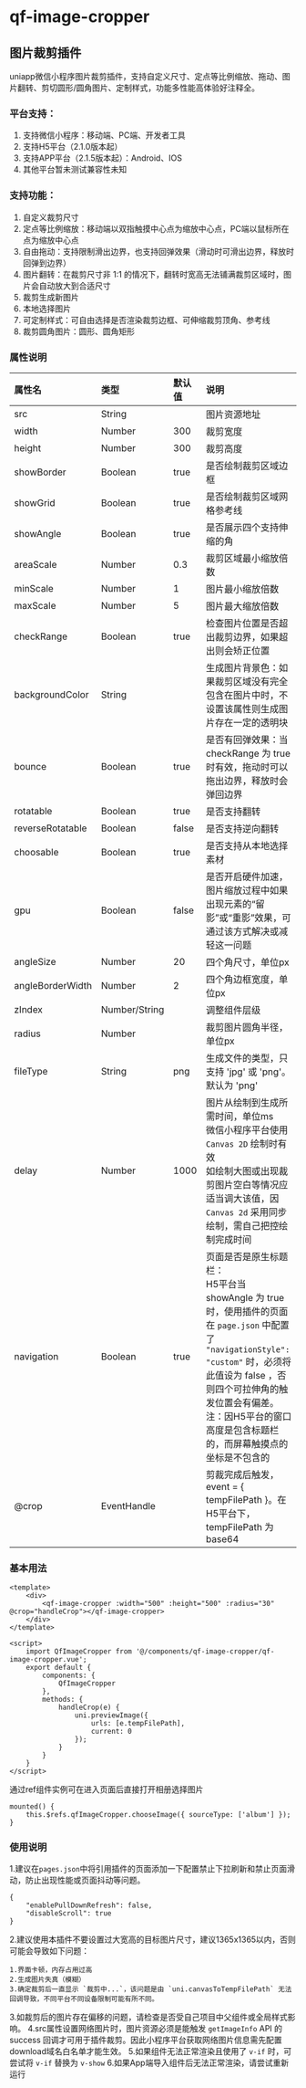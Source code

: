 # qf-image-cropper
## 图片裁剪插件
uniapp微信小程序图片裁剪插件，支持自定义尺寸、定点等比例缩放、拖动、图片翻转、剪切圆形/圆角图片、定制样式，功能多性能高体验好注释全。

### 平台支持：
1. 支持微信小程序：移动端、PC端、开发者工具
2. 支持H5平台（2.1.0版本起）
3. 支持APP平台（2.1.5版本起）：Android、IOS
4. 其他平台暂未测试兼容性未知

### 支持功能：
1. 自定义裁剪尺寸
2. 定点等比例缩放：移动端以双指触摸中心点为缩放中心点，PC端以鼠标所在点为缩放中心点
3. 自由拖动：支持限制滑出边界，也支持回弹效果（滑动时可滑出边界，释放时回弹到边界）
4. 图片翻转：在裁剪尺寸非 1:1 的情况下，翻转时宽高无法铺满裁剪区域时，图片会自动放大到合适尺寸
5. 裁剪生成新图片
6. 本地选择图片
7. 可定制样式：可自由选择是否渲染裁剪边框、可伸缩裁剪顶角、参考线
8. 裁剪圆角图片：圆形、圆角矩形

### 属性说明
| 属性名 | 类型 | 默认值 | 说明 |
|:---|:---|:---|:---|
| src              | String        |         | 图片资源地址 |
| width            | Number        | 300     | 裁剪宽度 |
| height           | Number        | 300     | 裁剪高度 |
| showBorder       | Boolean       | true    | 是否绘制裁剪区域边框 |
| showGrid         | Boolean       | true    | 是否绘制裁剪区域网格参考线 |
| showAngle        | Boolean       | true    | 是否展示四个支持伸缩的角 |
| areaScale        | Number        | 0.3     | 裁剪区域最小缩放倍数 |
| minScale         | Number        | 1       | 图片最小缩放倍数 |
| maxScale         | Number        | 5       | 图片最大缩放倍数 |
| checkRange       | Boolean       | true    | 检查图片位置是否超出裁剪边界，如果超出则会矫正位置 |
| backgroundColor  | String        |         | 生成图片背景色：如果裁剪区域没有完全包含在图片中时，不设置该属性则生成图片存在一定的透明块 |
| bounce           | Boolean       | true    | 是否有回弹效果：当 checkRange 为 true 时有效，拖动时可以拖出边界，释放时会弹回边界 |
| rotatable        | Boolean       | true    | 是否支持翻转 |
| reverseRotatable | Boolean       | false   | 是否支持逆向翻转 |
| choosable        | Boolean       | true    | 是否支持从本地选择素材 |
| gpu              | Boolean       | false   | 是否开启硬件加速，图片缩放过程中如果出现元素的“留影”或“重影”效果，可通过该方式解决或减轻这一问题 |
| angleSize        | Number        | 20      | 四个角尺寸，单位px |
| angleBorderWidth | Number        | 2       | 四个角边框宽度，单位px |
| zIndex           | Number/String |         | 调整组件层级 |
| radius           | Number        |         | 裁剪图片圆角半径，单位px |
| fileType         | String        | png     | 生成文件的类型，只支持 'jpg' 或 'png'。默认为 'png' |
| delay            | Number        | 1000    | 图片从绘制到生成所需时间，单位ms<br>微信小程序平台使用 `Canvas 2D` 绘制时有效<br>如绘制大图或出现裁剪图片空白等情况应适当调大该值，因 `Canvas 2d` 采用同步绘制，需自己把控绘制完成时间 |
| navigation       | Boolean       | true    | 页面是否是原生标题栏：<br>H5平台当 showAngle 为 true 时，使用插件的页面在 `page.json` 中配置了 `"navigationStyle": "custom"` 时，必须将此值设为 false ，否则四个可拉伸角的触发位置会有偏差。<br>注：因H5平台的窗口高度是包含标题栏的，而屏幕触摸点的坐标是不包含的 |
| @crop    	       | EventHandle   |         | 剪裁完成后触发，event = { tempFilePath }。在H5平台下，tempFilePath 为 base64 |

### 基本用法
```
<template>
	<div>
		<qf-image-cropper :width="500" :height="500" :radius="30" @crop="handleCrop"></qf-image-cropper>
	</div>
</template>

<script>
	import QfImageCropper from '@/components/qf-image-cropper/qf-image-cropper.vue';
	export default {
		components: {
			QfImageCropper
		},
		methods: {
			handleCrop(e) {
				uni.previewImage({
					urls: [e.tempFilePath],
					current: 0
				});
			}
 		}
	}
</script>
```
通过ref组件实例可在进入页面后直接打开相册选择图片
```
mounted() {
	this.$refs.qfImageCropper.chooseImage({ sourceType: ['album'] });
}
```
### 使用说明
1.建议在`pages.json`中将引用插件的页面添加一下配置禁止下拉刷新和禁止页面滑动，防止出现性能或页面抖动等问题。
```
{
	"enablePullDownRefresh": false,
	"disableScroll": true
}
```
2.建议使用本插件不要设置过大宽高的目标图片尺寸，建议1365x1365以内，否则可能会导致如下问题：
```
1.界面卡顿，内存占用过高
2.生成图片失真（模糊）
3.确定裁剪后一直显示 `裁剪中...`，该问题是由 `uni.canvasToTempFilePath` 无法回调导致，不同平台不同设备限制可能有所不同。
```
3.如裁剪后的图片存在偏移的问题，请检查是否受自己项目中父组件或全局样式影响。
4.src属性设置网络图片时，图片资源必须是能触发 `getImageInfo` API 的 success 回调才可用于插件裁剪。因此小程序平台获取网络图片信息需先配置download域名白名单才能生效。
5.如果组件无法正常渲染且使用了 `v-if` 时，可尝试将 `v-if` 替换为 `v-show`
6.如果App端导入组件后无法正常渲染，请尝试重新运行